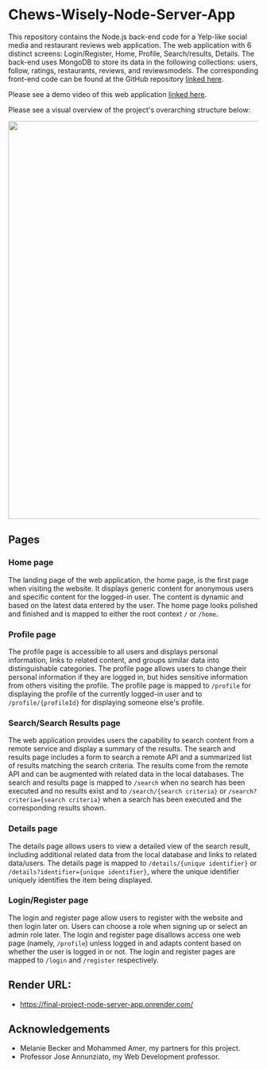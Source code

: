 # Chews-Wisely-Node-Server-App

This repository contains the Node.js back-end code for a Yelp-like social media and restaurant reviews web application. The web application with 6 distinct screens: Login/Register, Home, Profile, Search/results, Details. The back-end uses MongoDB to store its data in the following collections: users, follow, ratings, restaurants, reviews, and reviewsmodels. The corresponding front-end code can be found at the GitHub repository [linked here](https://github.com/alex-w-99/Chews-Wisely-React-Web-App/).

Please see a demo video of this web application [linked here](https://youtu.be/ZXjzzTKO9wc).

Please see a visual overview of the project's overarching structure below:

<p align="center">
  <img src="https://github.com/alex-w-99/Chews-Wisely-React-Web-App/blob/main/public/images/Overarching_Project_Structure.png" width="800">
</p>

## Pages

### Home page
The landing page of the web application, the home page, is the first page when visiting the website. It displays generic content for anonymous users and specific content for the logged-in user. The content is dynamic and based on the latest data entered by the user. The home page looks polished and finished and is mapped to either the root context `/` or `/home`.

### Profile page
The profile page is accessible to all users and displays personal information, links to related content, and groups similar data into distinguishable categories. The profile page allows users to change their personal information if they are logged in, but hides sensitive information from others visiting the profile. The profile page is mapped to `/profile` for displaying the profile of the currently logged-in user and to `/profile/{profileId}` for displaying someone else's profile.

### Search/Search Results page
The web application provides users the capability to search content from a remote service and display a summary of the results. The search and results page includes a form to search a remote API and a summarized list of results matching the search criteria. The results come from the remote API and can be augmented with related data in the local databases. The search and results page is mapped to `/search` when no search has been executed and no results exist and to `/search/{search criteria}` or `/search?criteria={search criteria}` when a search has been executed and the corresponding results shown.

### Details page
The details page allows users to view a detailed view of the search result, including additional related data from the local database and links to related data/users. The details page is mapped to `/details/{unique identifier}` or `/details?identifier={unique identifier}`, where the unique identifier uniquely identifies the item being displayed.

### Login/Register page
The login and register page allow users to register with the website and then login later on. Users can choose a role when signing up or select an admin role later. The login and register page disallows access one web page (namely, `/profile`) unless logged in and adapts content based on whether the user is logged in or not. The login and register pages are mapped to `/login` and `/register` respectively.

## Render URL:
- https://final-project-node-server-app.onrender.com/

## Acknowledgements

- Melanie Becker and Mohammed Amer, my partners for this project.
- Professor Jose Annunziato, my Web Development professor.
